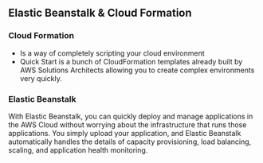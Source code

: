 ## Elastic Beanstalk & Cloud Formation

### Cloud Formation
- Is a way of completely scripting your cloud environment
- Quick Start is a bunch of CloudFormation templates already built by AWS Solutions Architects allowing you to create complex environments very quickly.

### Elastic Beanstalk
With Elastic Beanstalk, you can quickly deploy and manage applications in the AWS Cloud without worrying about the infrastructure that runs those applications. You simply upload your application, and Elastic Beanstalk automatically handles the details of capacity provisioning, load balancing, scaling, and application health monitoring.